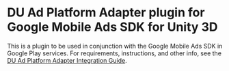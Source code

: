 # DU Ad Platform Adapter plugin for Google Mobile Ads SDK for Unity 3D

This is a plugin to be used in conjunction with the Google Mobile Ads SDK in
Google Play services. For requirements, instructions, and other info, see the
[DU Ad Platform Adapter Integration Guide](https://developers.google.com/admob/unity/mediation/duad).

